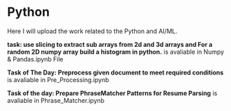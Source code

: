 # Python
Here I will upload the work related to the Python and AI/ML.

**task: use slicing to extract sub arrays from 2d and 3d arrays and For a random 2D numpy array build a histogram in python.** is avaliable in Numpy & Pandas.ipynb File

**Task of The Day: Preprocess given document to meet required conditions**  is avaliable in Pre_Processing.ipynb

**Task of the day: Prepare PhraseMatcher Patterns for Resume Parsing**  is avaliable in Phrase_Matcher.ipynb





